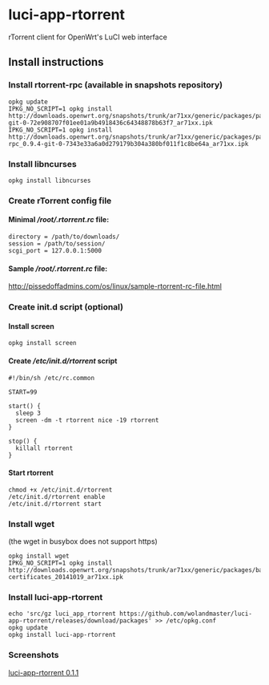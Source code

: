 # luci-app-rtorrent
rTorrent client for OpenWrt's LuCI web interface

## Install instructions

### Install rtorrent-rpc (available in snapshots repository)
```
opkg update
IPKG_NO_SCRIPT=1 opkg install http://downloads.openwrt.org/snapshots/trunk/ar71xx/generic/packages/packages/libtorrent_0.13.4-git-0-72e908707f01ee01a9b4918436c64348878b63f7_ar71xx.ipk
IPKG_NO_SCRIPT=1 opkg install http://downloads.openwrt.org/snapshots/trunk/ar71xx/generic/packages/packages/rtorrent-rpc_0.9.4-git-0-7343e33a6a0d279179b304a380bf011f1c8be64a_ar71xx.ipk
```

### Install libncurses
```
opkg install libncurses
```

### Create rTorrent config file

#### Minimal _/root/.rtorrent.rc_ file:
```
directory = /path/to/downloads/
session = /path/to/session/
scgi_port = 127.0.0.1:5000
```
#### Sample _/root/.rtorrent.rc_ file:
http://pissedoffadmins.com/os/linux/sample-rtorrent-rc-file.html

### Create init.d script (optional)

#### Install screen
```
opkg install screen
```

#### Create _/etc/init.d/rtorrent_ script
```
#!/bin/sh /etc/rc.common

START=99

start() {
  sleep 3
  screen -dm -t rtorrent nice -19 rtorrent
}

stop() {
  killall rtorrent
}
```

#### Start rtorrent
```
chmod +x /etc/init.d/rtorrent
/etc/init.d/rtorrent enable
/etc/init.d/rtorrent start
```

### Install wget
(the wget in  busybox does not support https)
```
opkg install wget
IPKG_NO_SCRIPT=1 opkg install http://downloads.openwrt.org/snapshots/trunk/ar71xx/generic/packages/base/ca-certificates_20141019_ar71xx.ipk
```

### Install luci-app-rtorrent
```
echo 'src/gz luci_app_rtorrent https://github.com/wolandmaster/luci-app-rtorrent/releases/download/packages' >> /etc/opkg.conf
opkg update
opkg install luci-app-rtorrent
```

### Screenshots
[luci-app-rtorrent 0.1.1](https://github.com/wolandmaster/luci-app-rtorrent/wiki/Screenshots)
